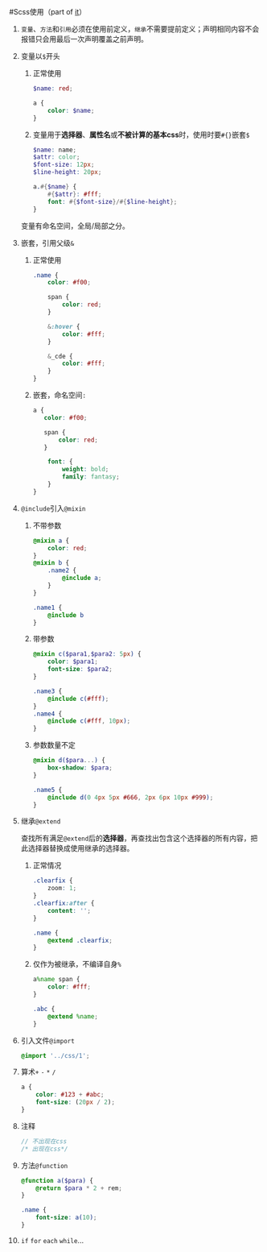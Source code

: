#Scss使用（part of [it](http://sass-lang.com/documentation/file.SASS_REFERENCE.html#css_extensions)）

1. `变量`、`方法`和`引用`必须在使用前定义，`继承`不需要提前定义；声明相同内容不会报错只会用最后一次声明覆盖之前声明。

2. 变量以`$`开头

    1. 正常使用

        ```scss
        $name: red;

        a {
            color: $name;
        }
        ```
    2. 变量用于**选择器**、**属性名**或**不被计算的基本css**时，使用时要`#{}`嵌套`$`

        ```scss
        $name: name;
        $attr: color;
        $font-size: 12px;
        $line-height: 20px;

        a.#{$name} {
            #{$attr}: #fff;
            font: #{$font-size}/#{$line-height};
        }
        ```
    变量有命名空间，全局/局部之分。

3. 嵌套，引用父级`&`

    1. 正常使用

        ```scss
        .name {
            color: #f00;

            span {
                color: red;
            }

            &:hover {
                color: #fff;
            }

            &_cde {
                color: #fff;
            }
        }
        ```
    2. 嵌套，命名空间`:`

        ```scss
        a {
           color: #f00;

           span {
               color: red;
           }

            font: {
                weight: bold;
                family: fantasy;
            }
        }
        ```

4. `@include`引入`@mixin`

    1. 不带参数

        ```scss
        @mixin a {
            color: red;
        }
        @mixin b {
            .name2 {
                @include a;
            }
        }

        .name1 {
            @include b
        }
        ```
    2. 带参数

        ```scss
        @mixin c($para1,$para2: 5px) {
            color: $para1;
            font-size: $para2;
        }

        .name3 {
            @include c(#fff);
        }
        .name4 {
            @include c(#fff, 10px);
        }
        ```

    3. 参数数量不定

        ```scss
        @mixin d($para...) {
            box-shadow: $para;
        }

        .name5 {
            @include d(0 4px 5px #666, 2px 6px 10px #999);
        }
        ```

5. 继承`@extend`

    查找所有满足`@extend`后的**选择器**，再查找出包含这个选择器的所有内容，把此选择器替换成使用继承的选择器。

    1. 正常情况

        ```scss
        .clearfix {
            zoom: 1;
        }
        .clearfix:after {
            content: '';
        }

        .name {
            @extend .clearfix;
        }
        ```
    2. 仅作为被继承，不编译自身`%`

        ```scss
        a%name span {
            color: #fff;
        }

        .abc {
            @extend %name;
        }
        ```

6. 引入文件`@import`

    ```scss
    @import '../css/1';
    ```

7. 算术`+` `-` `*` `/`

    ```scss
    a {
        color: #123 + #abc;
        font-size: (20px / 2);
    }
    ```

8. 注释

    ```scss
    // 不出现在css
    /* 出现在css*/
    ```

9. 方法`@function`

    ```scss
    @function a($para) {
        @return $para * 2 + rem;
    }

    .name {
        font-size: a(10);
    }
    ```

10. `if` `for` `each` `while`...